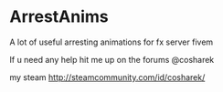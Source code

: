 # ArrestAnims
A lot of useful arresting animations for fx server fivem

If u need any help hit me up on the forums @cosharek 

my steam http://steamcommunity.com/id/cosharek/
